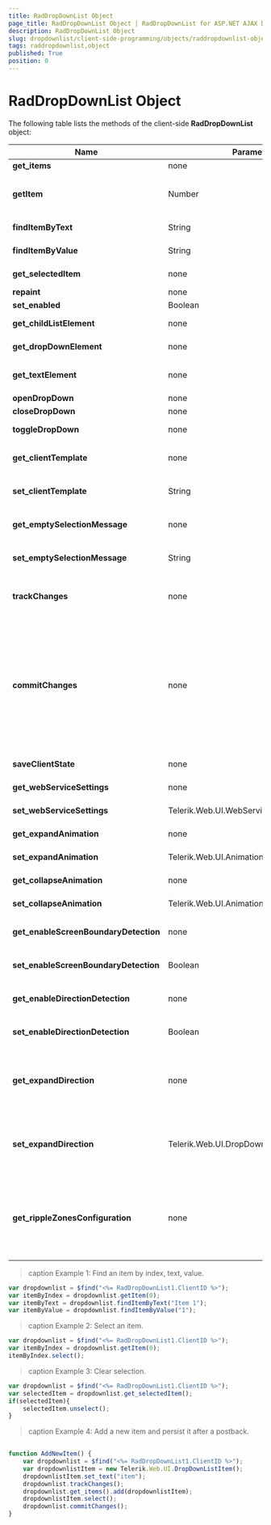 ```yaml
---
title: RadDropDownList Object
page_title: RadDropDownList Object | RadDropDownList for ASP.NET AJAX Documentation
description: RadDropDownList Object
slug: dropdownlist/client-side-programming/objects/raddropdownlist-object
tags: raddropdownlist,object
published: True
position: 0
---
```


# RadDropDownList Object


The following table lists the methods of the client-side **RadDropDownList** object:




|  **Name**  |  **Parameters**  |  **Return Type**  |  **Description**  |
| ------ | ------ | ------ | ------ |
| **get_items** |none|Telerik.Web.UI.DropDownListItemCollection|Gets a collection with all items.|
| **getItem** |Number|Telerik.Web.UI.DropDownListItem|Gets the item from the Items collection residing at the index specified by the parameter. See **Example 1**.|
| **findItemByText** |String|Telerik.Web.UI.DropDownListItem|Gets the first item with the given text. See **Example 1**.|
| **findItemByValue** |String|Telerik.Web.UI.DropDownListItem|Gets the first item with the given value. See **Example 1**.|
| **get_selectedItem** |none|Telerik.Web.UI.DropDownListItem|Gets the selected item. See **Example 3**.|
| **repaint** |none|none|Refreshes the RadDropDownList UI.|
| **set_enabled** |Boolean|none|Enables RadDropDownList.|
| **get_childListElement** |none|HTMLElement|Gets the UL element of the RadDropDownList.|
| **get_dropDownElement** |none|HTMLElement|Gets the root DOM element of the RadDropDownList.|
| **get_textElement** |none|HTMLElement|Gets the DOM element of the RadDropDownList where the text of the currently selected item is shown.|
| **openDropDown** |none|none|Opens the DropDown.|
| **closeDropDown** |none|none|Closes the DropDown.|
| **toggleDropDown** |none|none|Toggles the DropDown state between opened and closed.|
| **get_clientTemplate** |none|String|Returns the value of the RadDropDownList's ClientItemTemplate property.|
| **set_clientTemplate** |String|none|Sets the value of the RadDropDownList's ClientItemTemplate property.|
| **get_emptySelectionMessage** |none|String|Returns the value of the RadDropDownList's EmptySelectionMessage property.|
| **set_emptySelectionMessage** |String|none|Sets the value of the RadDropDownList's EmptySelectionMessage property.|
| **trackChanges** |none|none|Starts tracking changes made to **RadDropDownList** that will be preserved over postbacks. See **Example 4**.|
| **commitChanges** |none|none|Writes the changes to **RadDropDownList** that were made since a previous call to **trackChanges**, so that they are preserved over postbacks. Client-side changes are available on the server after postback. You can use the [ClientChanges]({%slug dropdownlist/client-side-programming/accessing-client-changes-at-the-server%}) property to access them. See **Example 4**.|
| **saveClientState** |none|none|Saves the client state to the client state hidden field.|
| **get_webServiceSettings** |none|Telerik.Web.UI.WebServiceSettings|Gets the Web service settings of the **RadDropDownList**.|
| **set_webServiceSettings** |Telerik.Web.UI.WebServiceSettings|none|Sets the Web service settings of the **RadDropDownList**.|
| **get_expandAnimation** |none|Telerik.Web.UI.AnimationSettings|Gets the expand animation settings of the **RadDropDownList**.|
| **set_expandAnimation** |Telerik.Web.UI.AnimationSettings|none|Sets the expand animation settings of the **RadDropDownList**.|
| **get_collapseAnimation** |none|Telerik.Web.UI.AnimationSettings|Gets the collapse animation settings of the **RadDropDownList**.|
| **set_collapseAnimation** |Telerik.Web.UI.AnimationSettings|none|Gets the collapse animation settings of the **RadDropDownList**.|
| **get_enableScreenBoundaryDetection** |none|Boolean|Gets the value of the EnableScreenBoundaryDetection property of the **RadDropDownList**.|
| **set_enableScreenBoundaryDetection** |Boolean|none|Sets the value of the EnableScreenBoundaryDetection property of the **RadDropDownList**.|
| **get_enableDirectionDetection** |none|Boolean|Gets the value of the EnableDirectionDetection property of the **RadDropDownList**.|
| **set_enableDirectionDetection** |Boolean|none|Sets the value of the EnableDirectionDetection property of the **RadDropDownList**.|
| **get_expandDirection** |none|Telerik.Web.UI.DropDownListExpandDirection|Gets the expand direction of the dropdown. DropDownListExpandDirection.Up = 0; DropDownListExpandDirection.Down = 1.|
| **set_expandDirection** |Telerik.Web.UI.DropDownListExpandDirection|none|Sets the expand direction of the dropdown. DropDownListExpandDirection.Up = 0; DropDownListExpandDirection.Down = 1.|
| **get_rippleZonesConfiguration** |none|Array|Returns an array with two objects with "element" and "rippleConfigurations" properties. The first object has the configuration of the DropDownList element and the second object - for the dropdown element of the DropDownList. |

>caption  Example 1: Find an item by index, text, value.
````JavaScript
var dropdownlist = $find("<%= RadDropDownList1.ClientID %>");
var itemByIndex = dropdownlist.getItem(0);
var itemByText = dropdownlist.findItemByText("Item 1");
var itemByValue = dropdownlist.findItemByValue("1");
````

>caption  Example 2: Select an item.
````JavaScript
var dropdownlist = $find("<%= RadDropDownList1.ClientID %>");
var itemByIndex = dropdownlist.getItem(0);
itemByIndex.select();
````

>caption  Example 3: Clear selection.
````JavaScript
var dropdownlist = $find("<%= RadDropDownList1.ClientID %>");
var selectedItem = dropdownlist.get_selectedItem();
if(selectedItem){
    selectedItem.unselect();
}
````

>caption Example 4: Add a new item and persist it after a postback. 
````JavaScript
		
function AddNewItem() {
    var dropdownlist = $find("<%= RadDropDownList1.ClientID %>");
    var dropdownlistItem = new Telerik.Web.UI.DropDownListItem();
    dropdownlistItem.set_text("item");
    dropdownlist.trackChanges();
    dropdownlist.get_items().add(dropdownlistItem);
    dropdownlistItem.select();
    dropdownlist.commitChanges();
}
	
````



